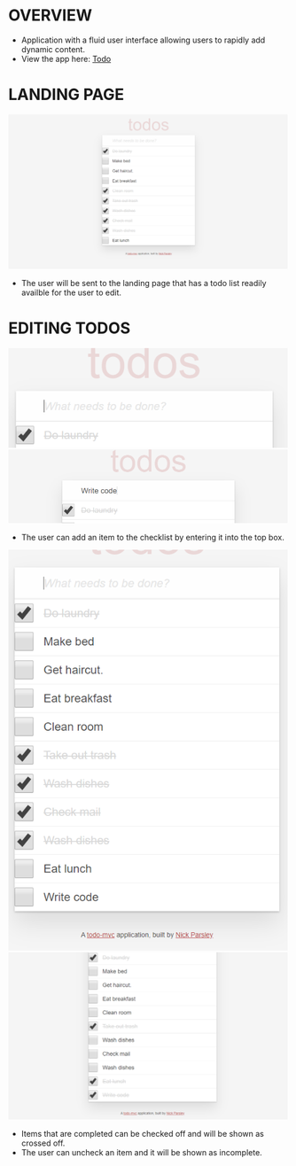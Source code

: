 # OVERVIEW

* Application with a fluid user interface allowing users to rapidly add dynamic content.
*  View the app here: <a href="https://todo-nick-parsley.herokuapp.com/">Todo</a>

# LANDING PAGE

<img src='/app/assets/images/todohome.PNG'>

* The user will be sent to the landing page that has a todo list readily availble for the user to edit.


# EDITING TODOS

<img src='/app/assets/images/todoadd.PNG'> 
<img src='/app/assets/images/todoadd1.PNG'>

* The user can add an item to the checklist by entering it into the top box.

<img src='/app/assets/images/todoadd2.PNG'> 
<img src='/app/assets/images/todoadd3.PNG'>

* Items that are completed can be checked off and will be shown as crossed off.
* The user can uncheck an item and it will be shown as incomplete.
